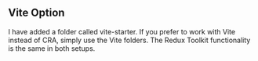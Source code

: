 ## Vite Option

I have added a folder called vite-starter. If you prefer to work with Vite instead of CRA, simply use the Vite folders. The Redux Toolkit functionality is the same in both setups.
